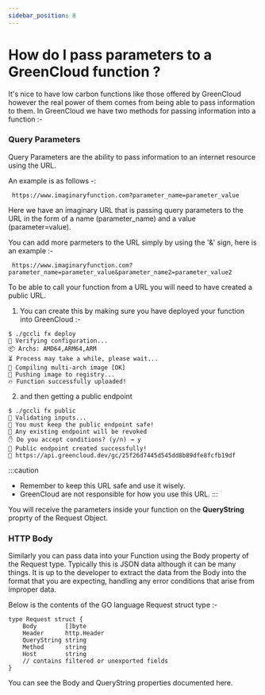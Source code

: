 ```yaml
---
sidebar_position: 8
---
```


# How do I pass parameters to a GreenCloud function ?

It's nice to have low carbon functions like those offered by GreenCloud however the real power of them comes from being able to pass information to them. In GreenCloud we have two methods for passing information into a function :-

### Query Parameters

Query Parameters are the ability to pass information to an internet resource using the URL. 

An example is as follows -:

```
 https://www.imaginaryfunction.com?parameter_name=parameter_value
```

Here we have an imaginary URL that is passing query parameters to the URL in the form of a name (parameter_name) and a value (parameter=value). 

You can add more parmeters to the URL simply by using the '&' sign, here is an example :-

```
 https://www.imaginaryfunction.com?parameter_name=parameter_value&parameter_name2=parameter_value2
```

To be able to call your function from a URL you will need to have created a public URL. 

1. You can create this by making sure you have deployed your function into GreenCloud :-

<cliWindow>

```text {1}
$ ./gccli fx deploy
👷 Verifying configuration...
📦️ Archs: AMD64,ARM64,ARM
⏳️ Process may take a while, please wait...
🧩 Compiling multi-arch image [OK]                              
🚚 Pushing image to registry...
🔥 Function successfully uploaded!
```

</cliWindow>

2. and then getting a public endpoint

<cliWindow>

```text {1,7}
$ ./gccli fx public
👷 Validating inputs...
🚨 You must keep the public endpoint safe!
🔗 Any existing endpoint will be revoked
✋ Do you accept conditions? (y/n) → y
🤖 Public endpoint created successfully!
🔗 https://api.greencloud.dev/gc/25f26d7445d545dd8b89dfe8fcfb19df
```

</cliWindow>

:::caution
- Remember to keep this URL safe and use it wisely. 
- GreenCloud are not responsible for how you use this URL. 
:::

You will receive the parameters inside your function on the **QueryString** proprty of the Request Object. 

### HTTP Body

Similarly you can pass data into your Function using the Body property of the Request type. Typically this is JSON data although it can be many things.
It is up to the developer to extract the data from the Body into the format that you are expecting, handling any error conditions that arise from improper data.

Below is the contents of the GO language Request struct type :-

```
type Request struct {
	Body        []byte
	Header      http.Header
	QueryString string
	Method      string
	Host        string
	// contains filtered or unexported fields
}
```

You can see the Body and QueryString properties documented here.
